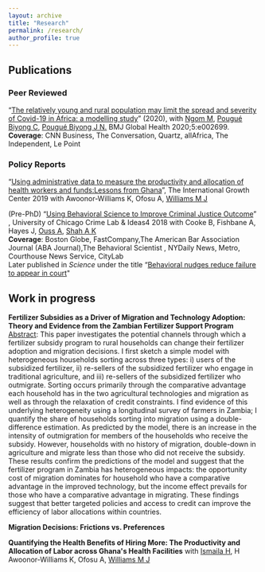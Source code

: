 ```yaml
---
layout: archive
title: "Research"
permalink: /research/
author_profile: true
---
```

## Publications

### Peer Reviewed

“[The relatively young and rural population may limit the spread and severity of Covid-19 in Africa: a modelling study](https://gh.bmj.com/content/5/5/e002699)” (2020), with [Ngom M](https://www.anl.gov/profile/marieme-ngom), [Pougué Biyong C](https://www.pantheonsorbonne.fr/recherche/page-perso/page/?tx_oxcspagepersonnel_pi1[uid]=cpouguebiy), [Pougué Biyong J N.](https://www.inet.ox.ac.uk/people/john-pougu%C3%A9-biyong/) BMJ Global Health 2020;5:e002699.  
**Coverage**: CNN Business, The Conversation, Quartz, allAfrica, The Independent, Le Point 

### Policy Reports 
“[Using administrative data to measure the productivity and allocation of health workers and funds:Lessons from Ghana](https://www.theigc.org/wp-content/uploads/2020/01/Diop-et-al-2019-Policy-Brief.pdf)”, The International Growth Center 2019 with Awoonor-Williams K, Ofosu A, [Williams M J](https://martinjwilliams.com/)  
   
(Pre-PhD) “[Using Behavioral Science to Improve Criminal Justice Outcome](http://theslab.uchicago.edu/anuj/uploads/summons.pdf)” , University of Chicago Crime Lab & Ideas4 2018 with Cooke B, Fishbane A, Hayes J, [Ouss A](https:/www.aouss.github.io/), [Shah A K](https://www.chicagobooth.edu/faculty/directory/s/anuj-k-shah)   
**Coverage**: Boston Globe, FastCompany,The American Bar Association Journal (ABA Journal),The Behavioral Scientist , NYDaily News, Metro, Courthouse News Service, CityLab  
Later published in _Science_ under the title “[Behavioral nudges reduce failure to appear in court](https://science.sciencemag.org/content/early/2020/10/07/science.abb6591.abstract)"  


## Work in progress 

**Fertilizer Subsidies as a Driver of Migration and Technology Adoption: Theory and Evidence from the Zambian Fertilizer Support Program**  
<u>Abstract</u>: This paper investigates the potential channels through which a fertilizer subsidy program to rural households can change their fertilizer adoption and migration decisions. I first sketch a simple model with heterogeneous households sorting across three types: i) users of the subsidized fertilizer, ii) re-sellers of the subsidized fertilizer who engage in traditional agriculture, and iii) re-sellers of the subsidized fertilizer who outmigrate. Sorting occurs primarily through the comparative advantage each household has in the two agricultural technologies and migration as well as through the relaxation of credit constraints. I find evidence of this underlying heterogeneity using a longitudinal survey of farmers in Zambia; I quantify the share of households sorting into migration using a double-difference estimation. As predicted by the model, there is an increase in the intensity of outmigration for members of the households who receive the subsidy. However, households with no history of migration, double-down in agriculture and migrate less than those who did not receive the subsidy. These results confirm the predictions of the model and suggest that the fertilizer program in Zambia has heterogeneous impacts: the opportunity cost of migration dominates for household who have a comparative advantage in the improved technology, but the income effect prevails for those who have a comparative advantage in migrating. These findings suggest that better targeted policies and access to credit can improve the efficiency of labor allocations within countries. 
  
**Migration Decisions: Frictions vs. Preferences**  

**Quantifying the Health Benefits of Hiring More: The Productivity and Allocation of Labor across Ghana's Health Facilities** with [Ismaila H](https://www.researchgate.net/profile/Hamza_Ismaila),  H Awoonor-Williams K, Ofosu A, [Williams M J](https://martinjwilliams.com/)  